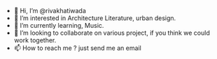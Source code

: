 - 👋 Hi, I’m @rivakhatiwada
- 👀 I’m interested in Architecture Literature, urban design.
- 🌱 I’m currently learning, Music.
- 💞️ I’m looking to collaborate on various project, if you think we could work together.
- 📫 How to reach me ? just send me an email

<!---
rivakh/rivakh is a ✨ special ✨ repository because its `README.md` (this file) appears on your GitHub profile.
You can click the Preview link to take a look at your changes.
--->
